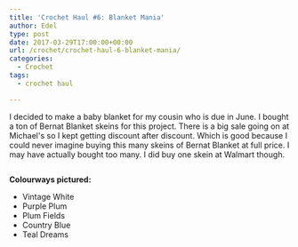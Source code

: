 ```yaml
---
title: 'Crochet Haul #6: Blanket Mania'
author: Edel
type: post
date: 2017-03-29T17:00:00+00:00
url: /crochet/crochet-haul-6-blanket-mania/
categories:
  - Crochet
tags:
  - crochet haul

---
```

I decided to make a baby blanket for my cousin who is due in June. I bought a ton of Bernat Blanket skeins for this project. There is a big sale going on at Michael's so I kept getting discount after discount. Which is good because I could never imagine buying this many skeins of Bernat Blanket at full price. I may have actually bought too many. I did buy one skein at Walmart though.

[<img src="https://i0.wp.com/edelgrace.me/blog/wp-content/uploads/2017/03/wp-image-743022479jpg.jpg?resize=663%2C373" alt="" class="wp-image-395 alignnone size-full"  data-recalc-dims="1" />][1]

**Colourways pictured:**

  * Vintage White
  * Purple Plum
  * Plum Fields
  * Country Blue
  * Teal Dreams

 [1]: https://i0.wp.com/edelgrace.me/blog/wp-content/uploads/2017/03/wp-image-743022479jpg.jpg
